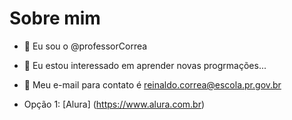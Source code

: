 # Sobre mim
- 👋 Eu sou o @professorCorrea
- 👀 Eu estou interessado em aprender novas progrmações...
- 🌱 Meu e-mail para contato é reinaldo.correa@escola.pr.gov.br

- Opção 1: [Alura] (https://www.alura.com.br)

<!---
professorCorrea/professorCorrea is a ✨ special ✨ repository because its `README.md` (this file) appears on your GitHub profile.
You can click the Preview link to take a look at your changes.
--->
